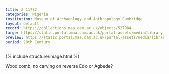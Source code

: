 ```yaml
---
title: Z 11772
categories: Nigeria
institution: Museum of Archaeology and Anthropology Cambridge
layout: default
record: https://collections.maa.cam.ac.uk/objects/527984
large: https://static.portal.maa.cam.ac.uk/portal-assets/media/library_images/web/665805_Z_11772_001.png
preview: https://static.portal.maa.cam.ac.uk/portal-assets/media/library_images/thumbnail/665805_Z_11772_001.png
period: 20th Century
---
```

{% include structure/image.html %}

Wood comb, no carving on reverse
Edo or Agbede?

